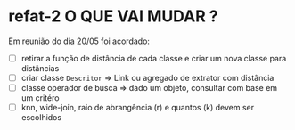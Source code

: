 # refat-2 O QUE VAI MUDAR ?

Em reunião do dia 20/05 foi acordado: 
-[ ] retirar a função de distância de cada classe e criar um nova classe para distâncias
-[ ] criar classe  `Descritor` => Link ou agregado de extrator com distância
-[ ] classe operador de busca => dado um objeto, consultar com base em um critéro
-[ ] knn, wide-join, raio de abrangência (r) e quantos (k) devem ser escolhidos